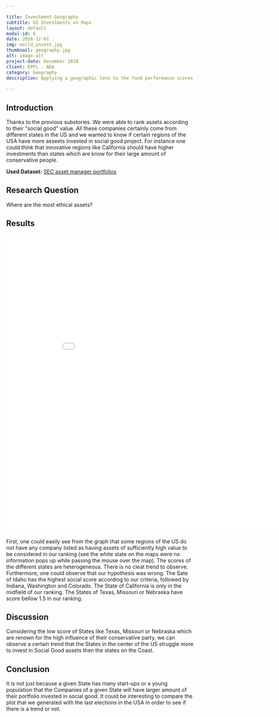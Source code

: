 ```yaml
---

title: Investment Geography 
subtitle: US Investments on Maps
layout: default
modal-id: 6
date: 2018-12-01
img: world_invest.jpg
thumbnail: geography.jpg
alt: image-alt
project-date: December 2018
client: EPFL - ADA
category: Geography
description: Applying a geographic lens to the fund performance scores is important in order to graps all the different implications of our study. 
             
---
```


## Introduction

Thanks to the provious substories. We were able to rank assets according to their "social good" value. All these companies 
certainly come from different states in the US and we wanted to know if certain regions of the USA have more asseets invested
in social good project. For instance one could think that innovative regions like California should have higher investments 
than states which are know for their large amount of conservative people.

**Used Dataset:** [SEC asset manager portfolios](https://www.sec.gov/cgi-bin/browse-edgar?company=&CIK=&type=13F&owner=include&count=40&action=getcurrent)

## Research Question
Where are the most ethical assets? 
 
## Results 
<iframe width="900" height="800" frameborder="0" scrolling="no" src="//plot.ly/~dcleres/21.embed"></iframe>

First, one could easily see from the graph that some regions of the US do not have any company listed as having assets of 
sufficiently high value to be considered in our ranking (see the white state on the maps were no information pops up while
passing the mouse over the map). 
The scores of the different states are heterogeneous. There is no cleat trend to observe. 
Furthermore, one could observe that our hypothesis was wrong. The Sate of Idaho has the highest social score according to our 
criteria, followed by Indiana, Washington and Colorado. The State of California is only in the midfield of our ranking. 
The States of Texas, Missouri or Nebraska have score bellow 1.5 in our ranking. 

## Discussion 
Considering the low score of States like Texas, Missouri or Nebraska which are renown for the high influence of 
their conservative party, we can observe a certain trend that the States in the center of the US struggle more to invest 
in Social Good assets then the states on the Coast. 

## Conclusion
It is not just because a given State has many start-ups or a young population that the Companies of a given State will have
larger amount of their portfolio invested in social good. It could be interesting to compare the plot that we generated with 
the last elections in the USA in order to see if there is a trend or not. 